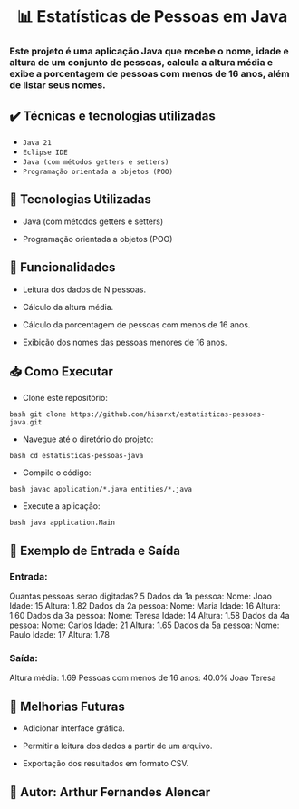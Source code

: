 
<h1 align="center"> 📊 Estatísticas de Pessoas em Java </h1> 

### Este projeto é uma aplicação Java que recebe o nome, idade e altura de um conjunto de pessoas, calcula a altura média e exibe a porcentagem de pessoas com menos de 16 anos, além de listar seus nomes.

## ✔️ Técnicas e tecnologias utilizadas

- ``Java 21``
- ``Eclipse IDE``
- ``Java (com métodos getters e setters)``
- ``Programação orientada a objetos (POO)``
## 🚀 Tecnologias Utilizadas

- Java (com métodos getters e setters)

- Programação orientada a objetos (POO)

## 📌 Funcionalidades

- Leitura dos dados de N pessoas.

- Cálculo da altura média.

- Cálculo da porcentagem de pessoas com menos de 16 anos.

- Exibição dos nomes das pessoas menores de 16 anos.

## 📥 Como Executar

- Clone este repositório:

```bash git clone https://github.com/hisarxt/estatisticas-pessoas-java.git```

- Navegue até o diretório do projeto:

```bash cd estatisticas-pessoas-java```

- Compile o código:

```bash javac application/*.java entities/*.java```

- Execute a aplicação:

```bash java application.Main```
## 📌 Exemplo de Entrada e Saída

### Entrada:

Quantas pessoas serao digitadas? 5
Dados da 1a pessoa:
Nome: Joao
Idade: 15
Altura: 1.82
Dados da 2a pessoa:
Nome: Maria
Idade: 16
Altura: 1.60
Dados da 3a pessoa:
Nome: Teresa
Idade: 14
Altura: 1.58
Dados da 4a pessoa:
Nome: Carlos
Idade: 21
Altura: 1.65
Dados da 5a pessoa:
Nome: Paulo
Idade: 17
Altura: 1.78

### Saída:

Altura média: 1.69
Pessoas com menos de 16 anos: 40.0%
Joao
Teresa

## 📌 Melhorias Futuras

- Adicionar interface gráfica.

- Permitir a leitura dos dados a partir de um arquivo.

- Exportação dos resultados em formato CSV.

## 📌 Autor: Arthur Fernandes Alencar

